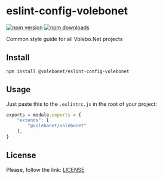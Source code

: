 # eslint-config-volebonet

[![npm version](https://img.shields.io/npm/v/@volebonet/eslint-config-volebonet.svg)](https://www.npmjs.com/package/@volebonet/eslint-config-volebonet)
[![npm downloads](https://img.shields.io/npm/dm/@volebonet/eslint-config-volebonet.svg)](https://www.npmjs.com/package/@volebonet/eslint-config-volebonet)

Common style guide for all Volebo.Net projects

## Install

```shell
npm install @volebonet/eslint-config-volebonet
```

## Usage

Just paste this to the `.eslintrc.js` in the root of your project:

```javascript
exports = module.exports = {
	"extends": [
		"@volebonet/volebonet"
	],
}
```

## License

Please, follow the link: [LICENSE](LICENSE)
